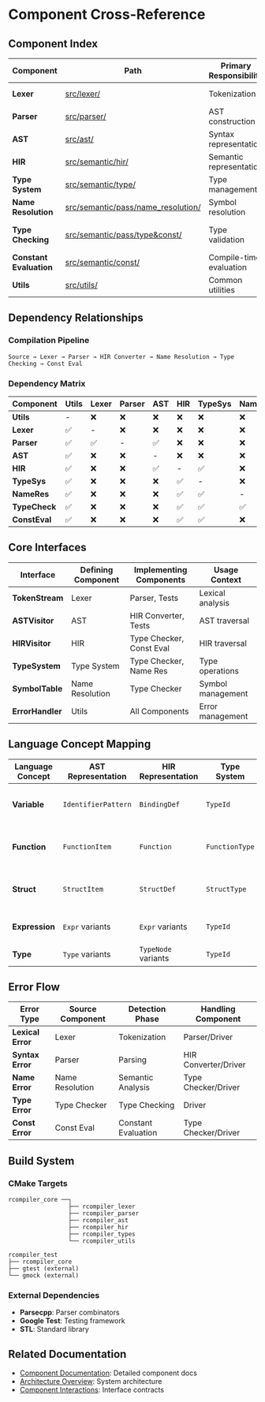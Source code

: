 # Component Cross-Reference

## Component Index

| Component | Path | Primary Responsibility | Key Dependencies |
|-----------|------|----------------------|-------------------|
| **Lexer** | [src/lexer/](../source/lexer/README.md) | Tokenization | Utils (Error Handling) |
| **Parser** | [src/parser/](../source/parser/README.md) | AST construction | Lexer, AST, Utils |
| **AST** | [src/ast/](../source/ast/README.md) | Syntax representation | Common Types |
| **HIR** | [src/semantic/hir/](../source/semantic/hir/README.md) | Semantic representation | AST, Type System |
| **Type System** | [src/semantic/type/](../source/semantic/type/README.md) | Type management | HIR, Utils |
| **Name Resolution** | [src/semantic/pass/name_resolution/](../source/semantic/pass/name_resolution/README.md) | Symbol resolution | HIR, Type System |
| **Type Checking** | [src/semantic/pass/type&const/](../source/semantic/pass/type&const/README.md) | Type validation | HIR, Type System, Name Resolution |
| **Constant Evaluation** | [src/semantic/const/](../source/semantic/const/README.md) | Compile-time evaluation | HIR, Type System |
| **Utils** | [src/utils/](../source/utils/README.md) | Common utilities | None (Foundation) |

## Dependency Relationships

### Compilation Pipeline
```
Source → Lexer → Parser → HIR Converter → Name Resolution → Type Checking → Const Eval
```

### Dependency Matrix

| Component | Utils | Lexer | Parser | AST | HIR | TypeSys | NameRes | TypeCheck | ConstEval |
|-----------|-------|-------|--------|-----|-----|---------|---------|-----------|------------|
| **Utils** | - | ❌ | ❌ | ❌ | ❌ | ❌ | ❌ | ❌ | ❌ |
| **Lexer** | ✅ | - | ❌ | ❌ | ❌ | ❌ | ❌ | ❌ | ❌ |
| **Parser** | ✅ | ✅ | - | ✅ | ❌ | ❌ | ❌ | ❌ | ❌ |
| **AST** | ✅ | ❌ | ❌ | - | ❌ | ❌ | ❌ | ❌ | ❌ |
| **HIR** | ✅ | ❌ | ❌ | ✅ | - | ✅ | ❌ | ❌ | ❌ |
| **TypeSys** | ✅ | ❌ | ❌ | ❌ | ✅ | - | ❌ | ❌ | ❌ |
| **NameRes** | ✅ | ❌ | ❌ | ❌ | ✅ | ✅ | - | ❌ | ❌ |
| **TypeCheck** | ✅ | ❌ | ❌ | ❌ | ✅ | ✅ | ✅ | - | ❌ |
| **ConstEval** | ✅ | ❌ | ❌ | ❌ | ✅ | ✅ | ❌ | ❌ | - |

## Core Interfaces

| Interface | Defining Component | Implementing Components | Usage Context |
|-----------|-------------------|------------------------|---------------|
| **TokenStream** | Lexer | Parser, Tests | Lexical analysis |
| **ASTVisitor** | AST | HIR Converter, Tests | AST traversal |
| **HIRVisitor** | HIR | Type Checker, Const Eval | HIR traversal |
| **TypeSystem** | Type System | Type Checker, Name Res | Type operations |
| **SymbolTable** | Name Resolution | Type Checker | Symbol management |
| **ErrorHandler** | Utils | All Components | Error management |

## Language Concept Mapping

| Language Concept | AST Representation | HIR Representation | Type System | Semantic Analysis |
|------------------|-------------------|-------------------|-------------|-------------------|
| **Variable** | `IdentifierPattern` | `BindingDef` | `TypeId` | Name Resolution, Type Checking |
| **Function** | `FunctionItem` | `Function` | `FunctionType` | Name Resolution, Type Checking |
| **Struct** | `StructItem` | `StructDef` | `StructType` | Name Resolution, Type Checking |
| **Expression** | `Expr` variants | `Expr` variants | `TypeId` | Type Checking, Const Eval |
| **Type** | `Type` variants | `TypeNode` variants | `TypeId` | Type Resolution |

## Error Flow

| Error Type | Source Component | Detection Phase | Handling Component |
|------------|------------------|------------------|-------------------|
| **Lexical Error** | Lexer | Tokenization | Parser/Driver |
| **Syntax Error** | Parser | Parsing | HIR Converter/Driver |
| **Name Error** | Name Resolution | Semantic Analysis | Type Checker/Driver |
| **Type Error** | Type Checker | Type Checking | Driver |
| **Const Error** | Const Eval | Constant Evaluation | Type Checker/Driver |

## Build System

### CMake Targets
```
rcompiler_core ──┐
                 ├── rcompiler_lexer
                 ├── rcompiler_parser  
                 ├── rcompiler_ast
                 ├── rcompiler_hir
                 ├── rcompiler_types
                 └── rcompiler_utils

rcompiler_test
├── rcompiler_core
├── gtest (external)
└── gmock (external)
```

### External Dependencies
- **Parsecpp**: Parser combinators
- **Google Test**: Testing framework
- **STL**: Standard library

## Related Documentation
- [Component Documentation](../source/README.md): Detailed component docs
- [Architecture Overview](../architecture/compiler-architecture.md): System architecture
- [Component Interactions](../architecture/component-interactions.md): Interface contracts